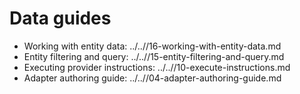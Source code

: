 # Data guides

- Working with entity data: ../..//16-working-with-entity-data.md
- Entity filtering and query: ../..//15-entity-filtering-and-query.md
- Executing provider instructions: ../..//10-execute-instructions.md
- Adapter authoring guide: ../..//04-adapter-authoring-guide.md

